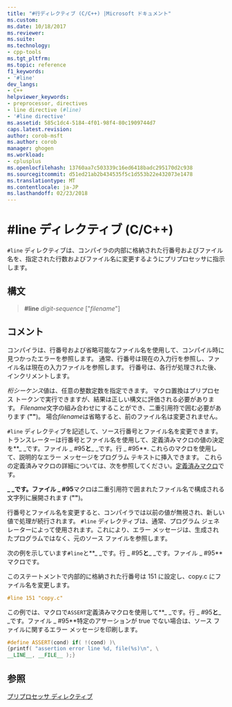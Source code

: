 ```yaml
---
title: "#行ディレクティブ (C/C++) |Microsoft ドキュメント"
ms.custom: 
ms.date: 10/18/2017
ms.reviewer: 
ms.suite: 
ms.technology:
- cpp-tools
ms.tgt_pltfrm: 
ms.topic: reference
f1_keywords:
- '#line'
dev_langs:
- C++
helpviewer_keywords:
- preprocessor, directives
- line directive (#line)
- '#line directive'
ms.assetid: 585c1dc4-5184-4f01-98f4-80c1909744d7
caps.latest.revision: 
author: corob-msft
ms.author: corob
manager: ghogen
ms.workload:
- cplusplus
ms.openlocfilehash: 13760aa7c503339c16ed6418badc295170d2c938
ms.sourcegitcommit: d51ed21ab2b434535f5c1d553b22e432073e1478
ms.translationtype: MT
ms.contentlocale: ja-JP
ms.lasthandoff: 02/23/2018
---
```

# <a name="line-directive-cc"></a>#line ディレクティブ (C/C++)

`#line` ディレクティブは、コンパイラの内部に格納された行番号およびファイル名を、指定された行数およびファイル名に変更するようにプリプロセッサに指示します。

## <a name="syntax"></a>構文

> **#line** *digit-sequence* ["*filename*"]

## <a name="remarks"></a>コメント

コンパイラは、行番号および省略可能なファイル名を使用して、コンパイル時に見つかったエラーを参照します。 通常、行番号は現在の入力行を参照し、ファイル名は現在の入力ファイルを参照します。 行番号は、各行が処理された後、インクリメントします。

*桁シーケンス*値は、任意の整数定数を指定できます。 マクロ置換はプリプロセス トークンで実行できますが、結果は正しい構文に評価される必要があります。 *Filename*文字の組み合わせにすることができ、二重引用符で囲む必要があります (**""**)。 場合*filename*は省略すると、前のファイル名は変更されません。

`#line` ディレクティブを記述して、ソース行番号とファイル名を変更できます。 トランスレーターは行番号とファイル名を使用して、定義済みマクロの値の決定を**&#95; &#95;です。ファイル &#95; #95**と**&#95; &#95;です。行 &#95; #95**. これらのマクロを使用して、説明的なエラー メッセージをプログラム テキストに挿入できます。 これらの定義済みマクロの詳細については、次を参照してください。[定義済みマクロ](../preprocessor/predefined-macros.md)です。

**&#95; &#95;です。ファイル &#95; #95**マクロは二重引用符で囲まれたファイル名で構成される文字列に展開されます (**""**)。

行番号とファイル名を変更すると、コンパイラでは以前の値が無視され、新しい値で処理が続行されます。 `#line` ディレクティブは、通常、プログラム ジェネレーターによって使用されます。これにより、エラー メッセージは、生成されたプログラムではなく、元のソース ファイルを参照します。

次の例を示しています`#line`と**&#95; &#95;です。行 &#95; #95**と**&#95; &#95;です。ファイル &#95; #95**マクロです。

このステートメントで内部的に格納された行番号は 151 に設定し、copy.c にファイル名を変更します。

```cpp
#line 151 "copy.c"
```

 この例では、マクロで`ASSERT`定義済みマクロを使用して**&#95; &#95;です。行 &#95; #95**と**&#95; &#95;です。ファイル &#95; #95**特定のアサーションが true でない場合は、ソース ファイルに関するエラー メッセージを印刷します。

```cpp
#define ASSERT(cond) if( !(cond) )\
{printf( "assertion error line %d, file(%s)\n", \
__LINE__, __FILE__ );}
```

## <a name="see-also"></a>参照

[プリプロセッサ ディレクティブ](../preprocessor/preprocessor-directives.md)